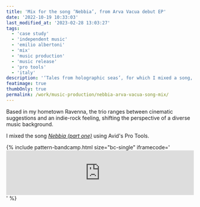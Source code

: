 ```yaml
---
title: 'Mix for the song ‘Nebbia’, from Arva Vacua debut EP'
date: '2022-10-19 10:33:03'
last_modified_at: '2023-02-28 13:03:27' 
tags:
  - 'case study'
  - 'independent music'
  - 'emilio albertoni'
  - 'mix'
  - 'music production'
  - 'music release'
  - 'pro tools'
  - 'italy'
description: '‘Tales from holographic seas’, for which I mixed a song, is officially out now.'
featimage: true
thumbOnly: true
permalink: /work/music-production/nebbia-arva-vacua-song-mix/
---
```

Based in my hometown Ravenna, the trio ranges between cinematic suggestions and an indie-rock feeling, shifting the perspective of a diverse music background.

I mixed the song [*Nebbia (part one)*](https://arvavacua.bandcamp.com/track/nebbia-part-one) using Avid's Pro Tools.

{% include pattern-bandcamp.html size="bc-single" iframecode='<iframe style="border: 0; width: 100%; height: 120px;" src="https://bandcamp.com/EmbeddedPlayer/album=3121255947/size=large/bgcol=ffffff/linkcol=333333/tracklist=false/artwork=small/track=1132146010/transparent=true/" seamless><a href="https://arvavacua.bandcamp.com/album/tales-from-holographic-seas">Tales from holographic seas by Arva Vacua</a></iframe>' %}